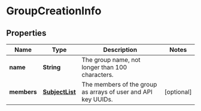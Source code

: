 
# GroupCreationInfo

## Properties
Name | Type | Description | Notes
------------ | ------------- | ------------- | -------------
**name** | **String** | The group name, not longer than 100 characters. | 
**members** | [**SubjectList**](SubjectList.md) | The members of the group as arrays of user and API key UUIDs. |  [optional]



